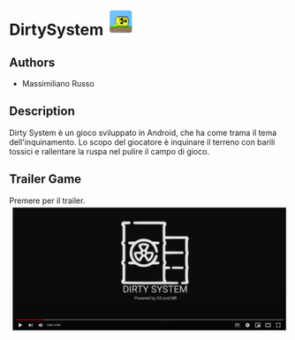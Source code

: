 # DirtySystem <img align="rigth" width="50" height="50" src="app/src/main/res/mipmap-xxxhdpi/ic_launcher.png">
## Authors

- Massimiliano Russo

## Description 
Dirty System è un gioco sviluppato in Android, che ha come trama il tema dell'inquinamento.
Lo scopo del giocatore è inquinare il terreno con barili tossici e rallentare la ruspa nel pulire il campo di gioco.
## Trailer Game
Premere per il trailer.
[![Watch the video](https://raw.githubusercontent.com/massimilianorussounina/DirtySystem/master/APK/trailer.PNG?token=GHSAT0AAAAAABRZX26TKB2ZUEN5KD7E7HZWYQTZPOQ)](https://www.youtube.com/watch?v=YpRAqAMDyZ4)

